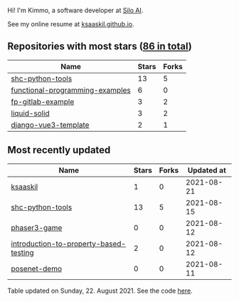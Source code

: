 Hi! I'm Kimmo, a software developer at [Silo AI](https://silo.ai/).

See my online resume at [ksaaskil.github.io](https://ksaaskil.github.io).

<!-- repositories starts -->

## Repositories with most stars ([86 in total](https://github.com/ksaaskil?tab=repositories))
| Name        | Stars           | Forks  |
| ------------- |-------------| -----|
|[shc-python-tools](https://github.com/ksaaskil/shc-python-tools)|13|5
|[functional-programming-examples](https://github.com/ksaaskil/functional-programming-examples)|6|0
|[fp-gitlab-example](https://github.com/ksaaskil/fp-gitlab-example)|3|2
|[liquid-solid](https://github.com/ksaaskil/liquid-solid)|3|2
|[django-vue3-template](https://github.com/ksaaskil/django-vue3-template)|2|1

<!-- repositories ends -->
<!-- recent_repositories starts -->

## Most recently updated
| Name        | Stars           | Forks  | Updated at
| ------------- |-------------| -----|-----|
|[ksaaskil](https://github.com/ksaaskil/ksaaskil)|1|0|2021-08-21
|[shc-python-tools](https://github.com/ksaaskil/shc-python-tools)|13|5|2021-08-15
|[phaser3-game](https://github.com/ksaaskil/phaser3-game)|0|0|2021-08-12
|[introduction-to-property-based-testing](https://github.com/ksaaskil/introduction-to-property-based-testing)|2|0|2021-08-12
|[posenet-demo](https://github.com/ksaaskil/posenet-demo)|0|0|2021-08-11

<!-- recent_repositories ends -->
<!-- updated_at starts -->
Table updated on Sunday, 22. August 2021. See the code [here](https://github.com/ksaaskil/ksaaskil).
<!-- updated_at ends -->

